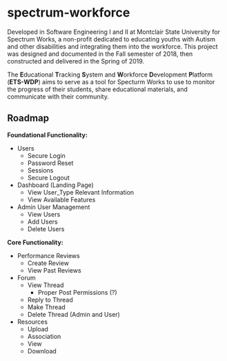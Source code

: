 # spectrum-workforce

Developed in Software Engineering I and II at Montclair State University for Spectrum Works, a non-profit dedicated to educating youths with Autism and other disabilities and integrating them into the workforce. This project was designed and documented in the Fall semester of 2018, then constructed and delivered in the Spring of 2019. 

The **E**ducational **T**racking **S**ystem and **W**orkforce **D**evelopment **P**latform (**ETS-WDP**) aims to serve as a tool for Specturm Works to use to monitor the progress of their students, share educational materials, and communicate with their community. 

## Roadmap
**Foundational Functionality:**
* Users
  - Secure Login
  - Password Reset
  - Sessions
  - Secure Logout
* Dashboard (Landing Page)
  - View User_Type Relevant Information
  - View Available Features
* Admin User Management
  - View Users
  - Add Users
  - Delete Users

**Core Functionality:**
* Performance Reviews
  - Create Review
  - View Past Reviews
* Forum
  - View Thread
    * Proper Post Permissions (?)
  - Reply to Thread
  - Make Thread
  - Delete Thread (Admin and User)
* Resources
  - Upload
  - Association
  - View
  - Download

